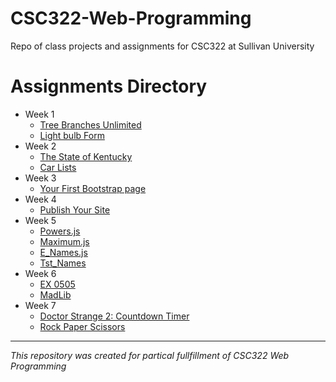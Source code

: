 # CSC322-Web-Programming
Repo of class projects and assignments for CSC322 at Sullivan University

# Assignments Directory
* Week 1
  * [Tree Branches Unlimited](https://github.com/BrandonLaDuke/CSC322-Web-Programming/tree/main/assignments/week1/treebranchesunlimited)
  * [Light bulb Form](https://github.com/BrandonLaDuke/CSC322-Web-Programming/tree/main/assignments/week1/lightbulbform)
* Week 2
  * [The State of Kentucky](https://github.com/BrandonLaDuke/CSC322-Web-Programming/tree/main/assignments/week2/state-of-ky)
  * [Car Lists](https://github.com/BrandonLaDuke/CSC322-Web-Programming/tree/main/assignments/week2/car-lists)
* Week 3
  * [Your First Bootstrap page](https://github.com/BrandonLaDuke/CSC322-Web-Programming/tree/main/assignments/week3/assn0301)
* Week 4
  * [Publish Your Site](https://brandonladuke.github.io/CSC322-Web-Programming/)
* Week 5
  * [Powers.js](https://brandonladuke.github.io/CSC322-Web-Programming/assignments/week4/ex0401/ex0401.html)
  * [Maximum.js](https://brandonladuke.github.io/CSC322-Web-Programming/assignments/week4/ex0403/ex0403.html)
  * [E_Names.js](https://brandonladuke.github.io/CSC322-Web-Programming/assignments/week4/ex0409/ex0409.html)
  * [Tst_Names](https://brandonladuke.github.io/CSC322-Web-Programming/assignments/week4/ex0412/ex0412.html)
* Week 6
  * [EX 0505](https://brandonladuke.github.io/CSC322-Web-Programming/assignments/week6/assignment06/ex0505/ex0505.html)
  * [MadLib](https://brandonladuke.github.io/CSC322-Web-Programming/assignments/week6/assignment06/madLib/madLib.html)
* Week 7
  * [Doctor Strange 2: Countdown Timer](https://brandonladuke.github.io/CSC322-Web-Programming/assignments/week7/assignment07/countdown/index.html)
  * [Rock Paper Scissors](https://brandonladuke.github.io/CSC322-Web-Programming/assignments/week7/assignment07/rps/index.html)
---

*This repository was created for partical fullfillment of CSC322 Web Programming*
